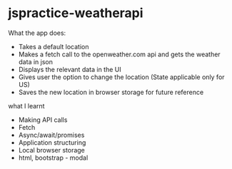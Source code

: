 # jspractice-weatherapi
What the app does:
* Takes a default location
* Makes a fetch call to the openweather.com api and gets the weather data in json
* Displays the relevant data in the UI
* Gives user the option to change the location (State applicable only for US)
* Saves the new location in browser storage for future reference

what I learnt
* Making API calls
* Fetch
* Async/await/promises
* Application structuring
* Local browser storage
* html, bootstrap - modal
